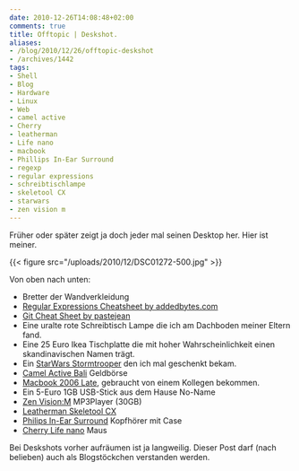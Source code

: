 ```yaml
---
date: 2010-12-26T14:08:48+02:00
comments: true
title: Offtopic | Deskshot.
aliases:
- /blog/2010/12/26/offtopic-deskshot
- /archives/1442
tags:
- Shell
- Blog
- Hardware
- Linux
- Web
- camel active
- Cherry
- leatherman
- Life nano
- macbook
- Phillips In-Ear Surround
- regexp
- regular expressions
- schreibtischlampe
- skeletool CX
- starwars
- zen vision m
---
```


Früher oder später zeigt ja doch jeder mal seinen Desktop her. Hier ist meiner.

{{< figure src="/uploads/2010/12/DSC01272-500.jpg" >}}

Von oben nach unten:

  * Bretter der Wandverkleidung
  * [Regular Expressions Cheatsheet by addedbytes.com](http://www.addedbytes.com/cheat-sheets/download/regular-expressions-cheat-sheet-v1.pdf)
  * [Git Cheat Sheet by pastejean](https://github.com/pastjean/git-cheat-sheet)
  * Eine uralte rote Schreibtisch Lampe die ich am Dachboden meiner Eltern fand.
  * Eine 25 Euro Ikea Tischplatte die mit hoher Wahrscheinlichkeit einen skandinavischen Namen trägt.
  * Ein [StarWars Stormtrooper](http://www.amazon.de/Star-Wars-Spacetrooper-Legacy-Collection/dp/B002NZ7CLU/ref=sr_1_24?s=toys&ie=UTF8&qid=1293364401&sr=1-24) den ich mal geschenkt bekam.
  * [Camel Active Bali](http://www.amazon.de/camel-active-Geldb%C3%B6rse-braun-5x2x8/dp/B0014VXDQ2/ref=sr_1_24?ie=UTF8&qid=1293365047&sr=8-24) Geldbörse
  * [Macbook 2006 Late](https://support.apple.com/specs/macbook/macbook_late_2006.html), gebraucht von einem Kollegen bekommen.
  * Ein 5-Euro 1GB USB-Stick aus dem Hause No-Name
  * [Zen Vision:M](http://www.amazon.de/Creative-Vision-Tragbarer-MP3-Player-schwarz/dp/B000E3U4JU/ref=sr_1_1?ie=UTF8&qid=1293364747&sr=8-1) MP3Player (30GB)
  * [Leatherman Skeletool CX](http://www.leatherman.com/products/product.asp?id=3&f=6&c=1)
  * [Philips In-Ear Surround](http://www.amazon.de/Philips--Ear-Kopfh%C3%B6rer-Virtual-Surround-schwarz/dp/B002KK60UC/ref=sr_1_8?s=ce-de&ie=UTF8&qid=1293365143&sr=1-8) Kopfhörer mit Case
  * [Cherry Life nano](http://www.amazon.de/Cherry-Life-Laser-Notebookmaus-schnurlos-schwarz/dp/B001E2SUSM) Maus

Bei Deskshots vorher aufräumen ist ja langweilig. Dieser Post darf (nach
belieben) auch als Blogstöckchen verstanden werden.
